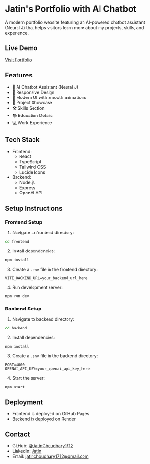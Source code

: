 # Jatin's Portfolio with AI Chatbot

A modern portfolio website featuring an AI-powered chatbot assistant (Neural J) that helps visitors learn more about my projects, skills, and experience.

## Live Demo
[Visit Portfolio](https://jatinchoudhary1712.github.io/JatinPortfolio/)

## Features
- 🤖 AI Chatbot Assistant (Neural J)
- 📱 Responsive Design
- 🎨 Modern UI with smooth animations
- 💼 Project Showcase
- 🛠️ Skills Section
- 📚 Education Details
- 💻 Work Experience

## Tech Stack
- Frontend:
  - React
  - TypeScript
  - Tailwind CSS
  - Lucide Icons
- Backend:
  - Node.js
  - Express
  - OpenAI API

## Setup Instructions

### Frontend Setup
1. Navigate to frontend directory:
```bash
cd frontend
```

2. Install dependencies:
```bash
npm install
```

3. Create a `.env` file in the frontend directory:
```env
VITE_BACKEND_URL=your_backend_url_here
```

4. Run development server:
```bash
npm run dev
```

### Backend Setup
1. Navigate to backend directory:
```bash
cd backend
```

2. Install dependencies:
```bash
npm install
```

3. Create a `.env` file in the backend directory:
```env
PORT=4000
OPENAI_API_KEY=your_openai_api_key_here
```

4. Start the server:
```bash
npm start
```

## Deployment
- Frontend is deployed on GitHub Pages
- Backend is deployed on Render

## Contact
- GitHub: [@JatinChoudhary1712](https://github.com/JatinChoudhary1712)
- LinkedIn: [Jatin](https://www.linkedin.com/in/jatin-35838032a/)
- Email: jatinchoudhary1712@gmail.com 